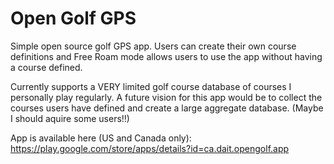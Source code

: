 # Open Golf GPS
Simple open source golf GPS app. Users can create their own course definitions and Free Roam mode allows users to use the app without having a course defined.

Currently supports a VERY limited golf course database of courses I personally play regularly. A future vision for this app would be to collect the courses users have defined and create a large aggregate database. (Maybe I should aquire some users!!)

App is available here (US and Canada only): https://play.google.com/store/apps/details?id=ca.dait.opengolf.app
